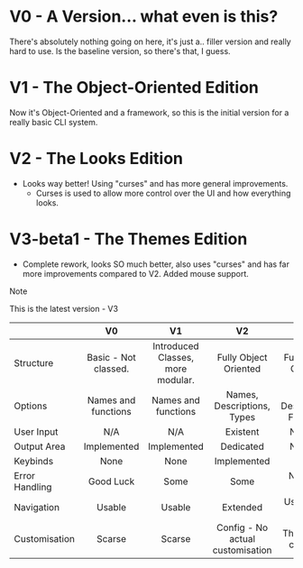 # V0 - A Version... what even is this?
  There's absolutely nothing going on here, it's just a.. filler version and really hard to use.
  Is the baseline version, so there's that, I guess.

# V1 - The Object-Oriented Edition
  Now it's Object-Oriented and a framework, so this is the initial version for a really basic CLI system.

# V2 - The Looks Edition
  - Looks way better! Using "curses" and has more general improvements.
    - Curses is used to allow more control over the UI and how everything looks.

# V3-beta1 - The Themes Edition
  - Complete rework, looks SO much better, also uses "curses" and has far more improvements compared to V2. Added mouse support.

> [!NOTE]
> This is the latest version - V3

| |V0|V1|V2|V3|
|-|:-:|:-:|:-:|:-:|
|Structure|Basic - Not classed.|Introduced Classes, more modular.|Fully Object Oriented|Fully Object Oriented|
|Options|Names and functions|Names and functions|Names, Descriptions, Types|Names, Descriptions, Functions|
|User Input|N/A|N/A|Existent|None yet|
|Output Area|Implemented|Implemented|Dedicated|None yet|
|Keybinds|None|None|Implemented|None|
|Error Handling|Good Luck|Some|Some|No Errors Found|
|Navigation|Usable|Usable|Extended|Usable with Mouse|
|Customisation|Scarse|Scarse|Config - No actual customisation|Themes and colouring|